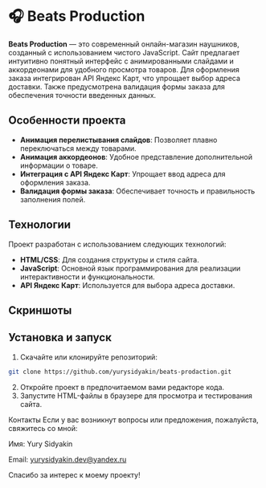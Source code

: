 # 🎧 Beats Production

**Beats Production** — это современный онлайн-магазин наушников, созданный с использованием чистого JavaScript. Сайт предлагает интуитивно понятный интерфейс с анимированными слайдами и аккордеонами для удобного просмотра товаров. Для оформления заказа интегрирован API Яндекс Карт, что упрощает выбор адреса доставки. Также предусмотрена валидация формы заказа для обеспечения точности введенных данных.

## Особенности проекта

- **Анимация перелистывания слайдов**: Позволяет плавно переключаться между товарами.
- **Анимация аккордеонов**: Удобное представление дополнительной информации о товаре.
- **Интеграция с API Яндекс Карт**: Упрощает ввод адреса для оформления заказа.
- **Валидация формы заказа**: Обеспечивает точность и правильность заполнения полей.

## Технологии

Проект разработан с использованием следующих технологий:

- **HTML/CSS**: Для создания структуры и стиля сайта.
- **JavaScript**: Основной язык программирования для реализации интерактивности и функциональности.
- **API Яндекс Карт**: Используется для выбора адреса доставки.

## Скриншоты

## Установка и запуск

1. Скачайте или клонируйте репозиторий:

```bash
git clone https://github.com/yurysidyakin/beats-prodaction.git
```
2. Откройте проект в предпочитаемом вами редакторе кода.
3. Запустите HTML-файлы в браузере для просмотра и тестирования сайта.

Контакты
Если у вас возникнут вопросы или предложения, пожалуйста, свяжитесь со мной:

Имя: Yury Sidyakin

Email: yurysidyakin.dev@yandex.ru

Спасибо за интерес к моему проекту!
